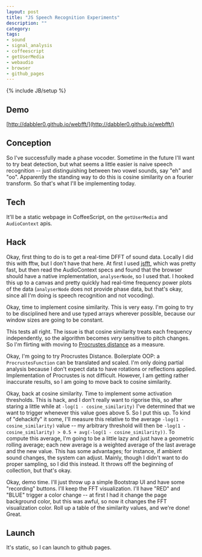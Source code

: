 ```yaml
---
layout: post
title: "JS Speech Recognition Experiments"
description: ""
category: 
tags:
- sound
- signal_analysis
- coffeescript
- getUserMedia
- webaudio
- browser
- github_pages
---
```

{% include JB/setup %}

## Demo
[http://dabbler0.github.io/webfft/](http://dabbler0.github.io/webfft/)

## Conception
So I've successfully made a phase vocoder. Sometime in the future I'll want to try beat detection, but what seems a little easier is naive speech recognition -- just distinguishing between two vowel sounds, say "eh" and "oo". Apparently the standing way to do this is cosine similarity on a fourier transform. So that's what I'll be implementing today.
<!--more-->

## Tech
It'll be a static webpage in CoffeeScript, on the `getUserMedia` and `AudioContext` apis.

## Hack
Okay, first thing to do is to get a real-time DFFT of sound data. Locally I did this with fftw, but I don't have that here. At first I used [jsfft], which was pretty fast, but then read the AudioContext specs and found that the browser should have a native implementation, `analyserNode`, so I used that. I hooked this up to a canvas and pretty quickly had real-time frequency power plots of the data (`analyserNode` does not provide phase data, but that's okay, since all I'm doing is speech recognition and not vocoding).

Okay, time to implement cosine similarity. This is very easy. I'm going to try to be disciplined here and use typed arrays wherever possible, because our window sizes are going to be constant.

This tests all right. The issue is that cosine similarity treats each frequency independently, so the algorithm becomes _very_ sensitive to pitch changes. So I'm flirting with moving to [Procrustes distance][pdistance] as a measure.

Okay, I'm going to try Procrustes Distance. Boilerplate OOP: a `ProcrustesFunction` can be translated and scaled. I'm only doing partial analysis because I don't expect data to have rotations or reflections applied. Implementation of Procrustes is not difficult. However, I am getting rather inaccurate results, so I am going to move back to cosine similarity.

Okay, back at cosine similarity. Time to implement some activation thresholds. This is hack, and I don't really want to rigorise this, so after staring a little while at `-log(1 - cosine_similarity)` I've determined that we want to trigger whenever this value goes above 5. So I put this up. To kind of "dehackify" it some, I'll measure this relative to the average `-log(1 - cosine_similarity)` value -- my arbitrary threshold will then be `-log(1 - cosine_similarity) > 0.5 + avg(-log(1 - cosine_similarity))`. To compute this average, I'm going to be a little lazy and just have a geometric rolling average; each new average is a weighted average of the last average and the new value. This has some advantages; for instance, if ambient sound changes, the system can adjust. Mainly, though I didn't want to do proper sampling, so I did this instead. It throws off the beginning of collection, but that's okay.

Okay, demo time. I'll just throw up a simple Bootstrap UI and have some "recording" buttons. I'll keep the FFT visualization. I'll have "RED" and "BLUE" trigger a color change -- at first I had it change the page background color, but this was awful, so now it changes the FFT visualization color. Roll up a table of the similarity values, and we're done! Great.

## Launch
It's static, so I can launch to github pages.

[jsfft]: https://github.com/dntj/jsfft
[pdistance]: http://en.wikipedia.org/wiki/Procrustes_analysis
